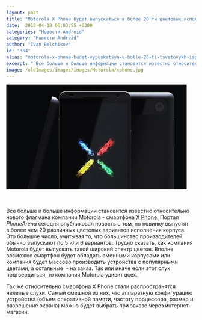 ```yaml
---
layout: post
title: "Motorola X Phone будет выпускаться в более 20 ти цветовых исполнениях"
date:  2013-04-18 06:03:55 +0300
categories: "Новости Android"
category: "Новости Android"
author: "Ivan Belchikov"
id: "364"
alias: "motorola-x-phone-budet-vypuskatsya-v-bolle-20-ti-tsvetovykh-ispolneniyakh"
excerpt: " Все больше и больше информации становится известно относительно нового флагмана компании Motorola - смартфона X Phone. Портал <em>PhoneArena </em>сегодня опубликовал новость о том, но новинку выпустят в более чем 20 различных цветовых вариантов исполнения корпуса. Это большое число, учитывая то, что большинство производителей обычно выпускают по 5 или 6 вариантов."
image: /oldImages/images/images/Motorola/xphone.jpg
---
```

<img src="/oldImages/images/images/Motorola/xphone.jpg" alt="X Phone">

 

Все больше и больше информации становится известно относительно нового флагмана компании Motorola - смартфона <a href="index.php?option=com_content&amp;view=article&amp;id=357&amp;catid=8&amp;Itemid=102">X Phone</a>. Портал <em>PhoneArena </em>сегодня опубликовал новость о том, но новинку выпустят в более чем 20 различных цветовых вариантов исполнения корпуса. Это большое число, учитывая то, что большинство производителей обычно выпускают по 5 или 6 вариантов.
Трудно сказать, как компания Motorola будет выпускать такой широкий спектр цветов. Вполне возможно смартфон будет обладать сменными корпусами или компания будет массово производить устройства с популярными цветами, а остальные  - на заказ. Так или иначе если этот слух подтвердиться, то компания Motorola удивит всех.

Так же относительно смартфона X Phone стали распространятся нелепые слухи. Самый смешной из них, что аппаратную конфигурацию устройства (объем оперативной памяти, частоту процессора, размер и разрешение экрана) можно будет выбрать при заказе через интернет-магазин. 

 
